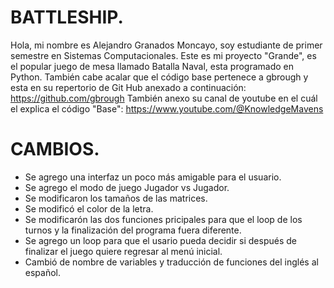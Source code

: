 # BATTLESHIP.
Hola, mi nombre es Alejandro Granados Moncayo, soy estudiante de primer semestre en Sistemas Computacionales. 
Este es mi proyecto "Grande", es el popular juego de mesa llamado Batalla Naval, esta programado en Python. 
También cabe acalar que el código base pertenece a gbrough y esta en su repertorio de Git Hub anexado a continuación: https://github.com/gbrough
También anexo su canal de youtube en el cuál el explica el código "Base": https://www.youtube.com/@KnowledgeMavens 

# CAMBIOS. 
* Se agrego una interfaz un poco más amigable para el usuario. 
* Se agrego el modo de juego Jugador vs Jugador. 
* Se modificaron los tamaños de las matrices. 
* Se modificó el color de la letra. 
* Se modificarón las dos funciones pricipales para que el loop de los turnos y la finalización del programa fuera diferente. 
* Se agrego un loop para que el usario pueda decidir si después de finalizar el juego quiere regresar al menú inicial. 
* Cambió de nombre de variables y traducción de funciones del inglés al español. 

